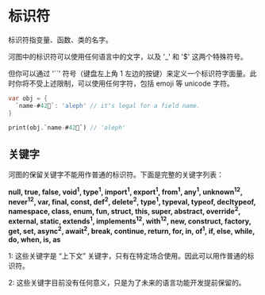 # 标识符

标识符指变量、函数、类的名字。

河图中的标识符可以使用任何语言中的文字，以及 '\_' 和 '$' 这两个特殊符号。

但你可以通过 '``' 符号（键盘左上角 1 左边的按键）来定义一个标识符字面量。此时你将不受上述限制，可以使用任何字符，包括 emoji 等 unicode 字符。

```dart
var obj = {
  `name-#42🍎`: 'aleph' // it's legal for a field name.
}

print(obj.`name-#42🍎`) // 'aleph'
```

## 关键字

河图的保留关键字不能用作普通的标识符。下面是完整的关键字列表：

**null, true, false, void<sup>1</sup>, type<sup>1</sup>, import<sup>1</sup>, export<sup>1</sup>, from<sup>1</sup>, any<sup>1</sup>, unknown<sup>12</sup>, never<sup>12</sup>, var, final, const, def<sup>2</sup>, delete<sup>2</sup>, type<sup>1</sup>, typeval, typeof, decltypeof, namespace, class, enum, fun, struct, this, super, abstract, override<sup>2</sup>, external, static, extends<sup>1</sup>, implements<sup>12</sup>, with<sup>12</sup>, new, construct, factory, get, set, async<sup>2</sup>, await<sup>2</sup>, break, continue, return, for, in, of<sup>1</sup>, if, else, while, do, when, is, as**

1: 这些关键字是 “上下文” 关键字，只有在特定场合使用。因此可以用作普通的标识符。

2: 这些关键字目前没有任何意义，只是为了未来的语言功能开发提前保留的。
